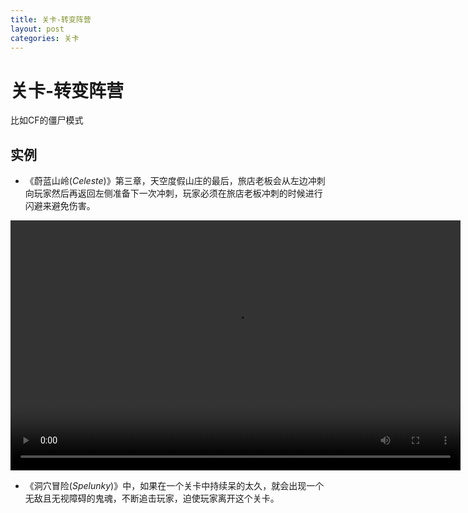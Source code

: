 ```yaml
---
title: 关卡-转变阵营
layout: post
categories: 关卡
---
```


# 关卡-转变阵营
比如CF的僵尸模式

## 实例

- 《蔚蓝山岭(*Celeste*)》第三章，天空度假山庄的最后，旅店老板会从左边冲刺向玩家然后再返回左侧准备下一次冲刺，玩家必须在旅店老板冲刺的时候进行闪避来避免伤害。

<video width="720" height="400" controls>
    <source src="{{ site.url }}/videos/追逐战-蔚蓝山岭.mp4" type="video/mp4">
</video>

- 《洞穴冒险(*Spelunky*)》中，如果在一个关卡中持续呆的太久，就会出现一个无敌且无视障碍的鬼魂，不断追击玩家，迫使玩家离开这个关卡。